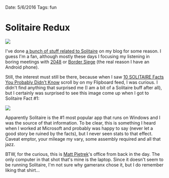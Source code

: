 Date: 5/6/2016
Tags: fun

Solitaire Redux
===============

<img src="http://sellsbrothers.com/public/post-images/sol-redux.png" class="main-blog-image" />

I've done [a bunch of stuff related to Solitaire](http://sellsbrothers.com/search?q=Solitaire) on my blog for some reason. I guess I'm a fan, although mostly these days I focusing my listening in boring meetings with [2048](http://gabrielecirulli.github.io/2048/) or [Border Siege](https://play.google.com/store/apps/details?id=com.game.drisk) (the real reason I have an Android phone).

Still, the interest must still be there, because when I saw [10 SOLITAIRE Facts You Probably Didn't Know](https://www.youtube.com/watch?v=tUmeV8QV_Ak) scroll by on my Flipboard feed, I was curious. I didn't find anything that surprised me (I am a bit of a Solitaire buff after all), but I certainly was surprised to see this image come up when I got to Solitaire Fact #1:

<img src="http://sellsbrothers.com/public/post-images/sol-redux-matts-house.png" />

Apparently Solitaire is the #1 most popular app that runs on Windows and I was the source of that information. To be clear, this is something I heard when I worked at Microsoft and probably was happy to say (never let a good story be ruined by the facts), but I never seen stats to that effect. Caveat emptor, your mileage my vary, some assembly required and all that jazz.

BTW, for the curious, this is [Matt Pietrek](https://en.wikipedia.org/wiki/Matt_Pietrek)'s office from back in the day. The only computer in that shot that's mine is the laptop. Since it doesn't seem to be running Solitaire, I'm not sure why gameranx chose it, but I do remember liking that shirt...